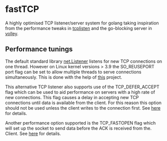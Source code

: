 # fastTCP
A highly optimised TCP listener/server system for golang taking inspiration from the performance tweaks in
[tcplisten](https://github.com/valyala/tcplisten) and the go-blocking server in [volley](https://github.com/jonhoo/volley).

## Performance tunings
The default standard library [net.Listener](https://golang.org/pkg/net/#Listener) listens for new TCP connections on one thread.
However on Linux kernel versions > 3.9 the SO_REUSEPORT port flag can be set to allow multiple threads to serve connections simultaneously.
This is done with the help of [this](https://github.com/valyala/tcplisten) project.

This alternative TCP listener also supports use of the TCP_DEFER_ACCEPT flag which can be used to aid performance
on servers with a high rate of new connections. This flag causes a delay in accepting new TCP connections until data is available
from the client. For this reason this option should not be used unless the client writes to the connection first.
See [here](http://man7.org/linux/man-pages/man7/tcp.7.html) for details.

Another performance option supported is the TCP_FASTOPEN flag which will set up the socket to send data before the ACK is received from the.
Client. See [here](https://lwn.net/Articles/508865/) for details.

